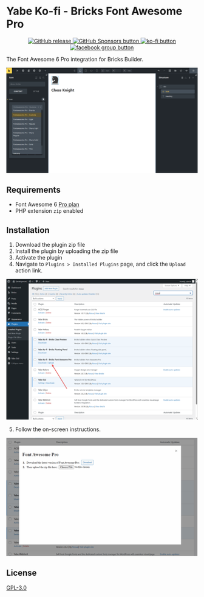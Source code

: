 # Yabe Ko-fi - Bricks Font Awesome Pro

<p align="center">
    <a aria-label="GitHub release (latest by date including pre-releases)" href="https://github.com/yabe-ko-fi/bricks-fontawesome-pro/releases">
        <picture>
            <img alt="GitHub release" src="https://img.shields.io/github/v/release/yabe-ko-fi/bricks-fontawesome-pro?include_prereleases&logo=github">
        </picture>
    </a>
    <a aria-label="GitHub Sponsors" href="https://github.com/sponsors/suabahasa">
        <picture>
            <img alt="GitHub Sponsors button" src="https://img.shields.io/github/sponsors/suabahasa?logo=github">
        </picture>
    </a>
    <a aria-label="Support me on Ko-fi" href="https://ko-fi.com/Q5Q75XSF7">
        <picture>
            <img alt="ko-fi button" src="https://img.shields.io/badge/Buy_me_a_Coffee-ff5e5b?logo=ko-fi&label=Ko-fi">
        </picture>
    </a>
    <a aria-label="Join Our Facebook community" href="https://www.facebook.com/groups/1142662969627943">
        <picture>
            <img alt="facebook group button" src="https://img.shields.io/badge/Join_us-0866ff?logo=facebook&label=Community">
        </picture>
    </a>
</p>

The Font Awesome 6 Pro integration for Bricks Builder.

![Font Awesome 6 Pro integration for Bricks Builder](./screenshot-0.png)

## Requirements

- Font Awesome 6 [Pro plan](https://fontawesome.com/plans)
- PHP extension `zip` enabled

## Installation

1. Download the plugin zip file
2. Install the plugin by uploading the zip file
3. Activate the plugin
4. Navigate to `Plugins > Installed Plugins` page, and click the `Upload` action link.

![Upload modal](./screenshot-1.png)

5. Follow the on-screen instructions.

![On-screen instructions](./screenshot-2.png)


## License

[GPL-3.0](./LICENSE)
